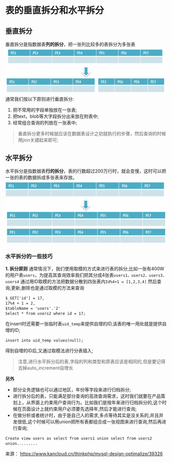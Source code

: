 # 表的垂直拆分和水平拆分

## 垂直拆分

垂直拆分是指数据表**列的拆分**，把一张列比较多的表拆分为多张表
![img](image-201710201005/0.8677459126338363.png)通常我们按以下原则进行垂直拆分:

1. 把不常用的字段单独放在一张表;
2. 把text，blob等大字段拆分出来放在附表中;
3. 经常组合查询的列放在一张表中;

> 垂直拆分更多时候就应该在数据表设计之初就执行的步骤，然后查询的时候用jion关键起来即可;

## 水平拆分

水平拆分是指数据表**行的拆分**，表的行数超过200万行时，就会变慢，这时可以把一张的表的数据拆成多张表来存放。
![img](image-201710201005/0.344078246736899.png)

### 水平拆分的一些技巧

**1. 拆分原则** 通常情况下，我们使用取模的方式来进行表的拆分;比如一张有400W的用户表`users`，为提高其查询效率我们把其分成4张表`users1，users2，users3，users4` 通过用ID取模的方法把数据分散到四张表内`Id%4+1 = [1,2,3,4]` 然后查询,更新,删除也是通过取模的方法来查询

```
$_GET['id'] = 17,
17%4 + 1 = 2,  
$tableName = 'users'.'2'
Select * from users2 where id = 17;
```

在insert时还需要一张临时表`uid_temp`来提供自增的ID,该表的唯一用处就是提供自增的ID;

```
insert into uid_temp values(null);
```

得到自增的ID后,又通过取模法进行分表插入;

> 注意,进行水平拆分后的表,字段的列和类型和原表应该是相同的,但是要记得去掉auto_increment自增长

**另外**

- 部分业务逻辑也可以通过地区，年份等字段来进行归档拆分;
- 进行拆分后的表，只能满足部分查询的高效查询需求，这时我们就要在产品策划上，从界面上约束用户查询行为。比如我们是按年来进行归档拆分的,这个时候在页面设计上就约束用户必须要先选择年,然后才能进行查询;
- 在做分析或者统计时，由于是自己人的需求,多点等待其实是没关系的,并且并发很低,这个时候可以用union把所有表都组合成一张视图来进行查询,然后再进行查询;

```
Create view users as select from users1 union select from users2 union.........
```

来源： <https://www.kancloud.cn/thinkphp/mysql-design-optimalize/39326>